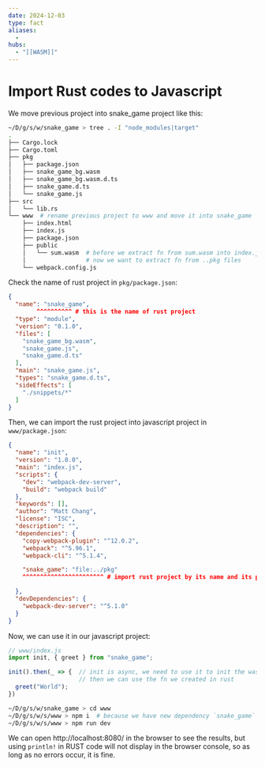 ```yaml
---
date: 2024-12-03
type: fact
aliases:
  -
hubs:
  - "[[WASM]]"
---
```


# Import Rust codes to Javascript

We move previous project into snake_game project like this:

```bash
~/D/g/s/w/snake_game > tree . -I "node_modules|target"
.
├── Cargo.lock
├── Cargo.toml
├── pkg
│   ├── package.json
│   ├── snake_game_bg.wasm
│   ├── snake_game_bg.wasm.d.ts
│   ├── snake_game.d.ts
│   └── snake_game.js
├── src
│   └── lib.rs
└── www  # rename previous project to www and move it into snake_game
    ├── index.html
    ├── index.js
    ├── package.json
    ├── public
    │   └── sum.wasm  # before we extract fn from sum.wasm into index.js
    │                 # now we want to extract fn from ..pkg files
    └── webpack.config.js
```

Check the name of rust project in `pkg/package.json`:

```json
{
  "name": "snake_game",
        ^^^^^^^^^^ # this is the name of rust project
  "type": "module",
  "version": "0.1.0",
  "files": [
    "snake_game_bg.wasm",
    "snake_game.js",
    "snake_game.d.ts"
  ],
  "main": "snake_game.js",
  "types": "snake_game.d.ts",
  "sideEffects": [
    "./snippets/*"
  ]
}
```

Then, we can import the rust project into javascript project in `www/package.json`:

```json
{
  "name": "init",
  "version": "1.0.0",
  "main": "index.js",
  "scripts": {
    "dev": "webpack-dev-server",
    "build": "webpack build"
  },
  "keywords": [],
  "author": "Matt Chang",
  "license": "ISC",
  "description": "",
  "dependencies": {
    "copy-webpack-plugin": "^12.0.2",
    "webpack": "^5.96.1",
    "webpack-cli": "^5.1.4",

    "snake_game": "file:../pkg"
    ^^^^^^^^^^^^^^^^^^^^^^^ # import rust project by its name and its path

  },
  "devDependencies": {
    "webpack-dev-server": "^5.1.0"
  }
}
```

Now, we can use it in our javascript project:

```js
// www/index.js
import init, { greet } from "snake_game";

init().then(_ => {  // init is async, we need to use it to init the wasm
                    // then we can use the fn we created in rust
  greet("World");
})
```

```bash
~/D/g/s/w/snake_game > cd www
~/D/g/s/w/s/www > npm i  # because we have new dependency `snake_game`
~/D/g/s/w/s/www > npm run dev

```

We can open http://localhost:8080/ in the browser to see the results, but using `println!` in RUST code will not display in the browser console, so as long as no errors occur, it is fine.
```
